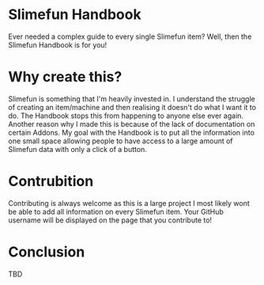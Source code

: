 # Slimefun Handbook

Ever needed a complex guide to every single Slimefun item? Well, then the Slimefun Handbook is for you! 

# Why create this?

Slimefun is something that I'm heavily invested in. I understand the struggle of creating an item/machine and then realising it doesn't do what I want it to do. The Handbook stops this from happening to anyone else ever again. Another reason why I made this is because of the lack of documentation on certain Addons. My goal with the Handbook is to put all the information into one small space allowing people to have access to a large amount of Slimefun data with only a click of a button.

# Contrubition 

Contributing is always welcome as this is a large project I most likely wont be able to add all information on every Slimefun item. Your GitHub username will be displayed on the page that you contribute to!

# Conclusion

TBD

